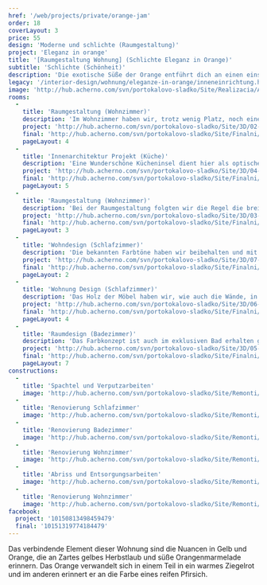 ```yaml
---
href: '/web/projects/private/orange-jam'
order: 18
coverLayout: 3
price: 55
design: 'Moderne und schlichte (Raumgestaltung)'
project: 'Eleganz in orange'
title: '[Raumgestaltung Wohnung] (Schlichte Eleganz in Orange)'
subtitle: 'Schlichte (Schönheit)'
description: 'Die exotische Süße der Orange entführt dich an einen einsamen Stand und lässt dich träumen. Eine feine und leichte Ergänzung die Unvergessen bleibt.'
legacy: '/interior-design/wohnung/eleganze-in-orange/inneneinrichtung.html'
image: 'http://hub.acherno.com/svn/portokalovo-sladko/Site/Realizacia/AchL6a.jpg'
rooms:
  -
    title: 'Raumgestaltung (Wohnzimmer)'
    description: 'Im Wohnzimmer haben wir, trotz wenig Platz, noch eine praktische Arbeitsecke realisiert.'
    project: 'http://hub.acherno.com/svn/portokalovo-sladko/Site/3D/02-h_f.jpg'
    final: 'http://hub.acherno.com/svn/portokalovo-sladko/Site/Finalni/AchL7.jpg'
    pageLayout: 4
  - 
    title: 'Innenarchitektur Projekt (Küche)'
    description: 'Eine Wunderschöne Kücheninsel dient hier als optischer Raumteiler und als Arbeitsplatte mit genügend Platz für alles Notwendige.'
    project: 'http://hub.acherno.com/svn/portokalovo-sladko/Site/3D/04-h_f.jpg'
    final: 'http://hub.acherno.com/svn/portokalovo-sladko/Site/Finalni/AchL9.jpg'
    pageLayout: 5
  -
    title: 'Raumgestaltung (Wohnzimmer)'
    description: 'Bei der Raumgestaltung folgten wir die Regel die breiten Räume in der Wohnung zu behalten.'
    project: 'http://hub.acherno.com/svn/portokalovo-sladko/Site/3D/03-h_f.jpg'
    final: 'http://hub.acherno.com/svn/portokalovo-sladko/Site/Finalni/AchL6.jpg'
    pageLayout: 3
  -
    title: 'Wohndesign (Schlafzimmer)'
    description: 'Die bekannten Farbtöne haben wir beibehalten und mit einem milden Grün veredelt, das an frisches Heu erinnert.'
    project: 'http://hub.acherno.com/svn/portokalovo-sladko/Site/3D/07-s_f.jpg'
    final: 'http://hub.acherno.com/svn/portokalovo-sladko/Site/Finalni/AchL1.jpg'
    pageLayout: 2
  -
    title: 'Wohnung Design (Schlafzimmer)'
    description: 'Das Holz der Möbel haben wir, wie auch die Wände, in besonders weichen und zarten Farben gehalten.'
    project: 'http://hub.acherno.com/svn/portokalovo-sladko/Site/3D/06-s_f.jpg'
    final: 'http://hub.acherno.com/svn/portokalovo-sladko/Site/Finalni/AchL5.jpg'
    pageLayout: 4
  -
    title: 'Raumdesign (Badezimmer)'
    description: 'Das Farbkonzept ist auch im exklusiven Bad erhalten geblieben, wurde aber durch ein besonders frisches und belebendes Orange ergänzt, um den Tag mit guter Laune und Energie zu beginnen.'
    project: 'http://hub.acherno.com/svn/portokalovo-sladko/Site/3D/05-b_f.jpg'
    final: 'http://hub.acherno.com/svn/portokalovo-sladko/Site/Finalni/AchL16.jpg'
    pageLayout: 7
constructions:
  -
    title: 'Spachtel und Verputzarbeiten'
    image: 'http://hub.acherno.com/svn/portokalovo-sladko/Site/Remonti/IMG_2374.JPG'
  -
    title: 'Renovierung Schlafzimmer'
    image: 'http://hub.acherno.com/svn/portokalovo-sladko/Site/Remonti/IMG_4367.JPG'
  -
    title: 'Renovierung Badezimmer'
    image: 'http://hub.acherno.com/svn/portokalovo-sladko/Site/Remonti/IMG_2370.JPG'
  -
    title: 'Renovierung Wohnzimmer'
    image: 'http://hub.acherno.com/svn/portokalovo-sladko/Site/Remonti/IMG_4400.JPG'
  -
    title: 'Abriss und Entsorgungsarbeiten'
    image: 'http://hub.acherno.com/svn/portokalovo-sladko/Site/Remonti/IMG_3106.JPG'
  -
    title: 'Renovierung Wohnzimmer'
    image: 'http://hub.acherno.com/svn/portokalovo-sladko/Site/Remonti/IMG_4366.JPG'
facebook:
  project: '10150813498459479'
  final: '10151319774184479'
---
```

Das verbindende Element dieser Wohnung sind die Nuancen in Gelb und Orange, die an Zartes gelbes Herbstlaub und süße Orangenmarmelade erinnern. Das Orange verwandelt sich in einem Teil in ein warmes Ziegelrot und im anderen erinnert er an die Farbe eines reifen Pfirsich.
